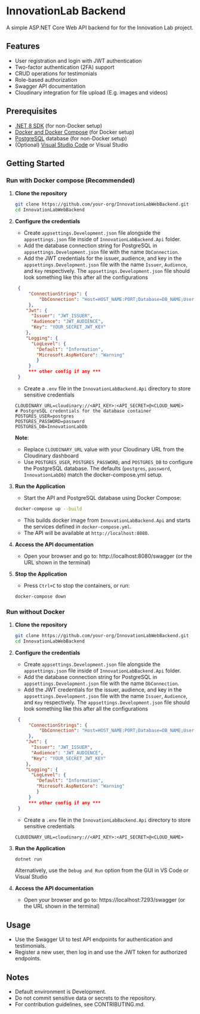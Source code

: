 # InnovationLab Backend

A simple ASP.NET Core Web API backend for for the Innovation Lab project.

## Features

- User registration and login with JWT authentication
- Two-factor authentication (2FA) support
- CRUD operations for testimonials
- Role-based authorization
- Swagger API documentation
- Cloudinary integration for file upload (E.g. images and videos)

## Prerequisites

- [.NET 8 SDK](https://dotnet.microsoft.com/download/dotnet/8.0) (for non-Docker setup)
- [Docker and Docker Compose](https://docs.docker.com/get-started/get-docker/) (for Docker setup)
- [PostgreSQL](https://www.postgresql.org/) database (for non-Docker setup)
- (Optional) [Visual Studio Code](https://code.visualstudio.com/) or Visual Studio

## Getting Started

### Run with Docker compose (Recommended)

1. **Clone the repository**

   ```bash
   git clone https://github.com/your-org/InnovationLabWebBackend.git
   cd InnovationLabWebBackend
   ```

2. **Configure the credentials**

   - Create `appsettings.Development.json` file alongside the `appsettings.json` file inside of `InnovationLabBackend.Api` folder.
   - Add the database connection string for PostgreSQL in `appsettings.Development.json` file with the name `DbConnection`.
   - Add the JWT credentials for the issuer, audience, and key in the `appsettings.Development.json` file with the name `Issuer`, `Audience`, and `Key` respectively.
     The `appsettings.Development.json` file should look something like this after all the configurations

   ```appsettings.Development.json
    {
        "ConnectionStrings": {
            "DbConnection": "Host=HOST_NAME:PORT;Database=DB_NAME;Username=DB_USERNAME;Password=DB_PASSWORD;"
        },
       "Jwt": {
         "Issuer": "JWT_ISSUER",
         "Audience": "JWT_AUDIENCE",
         "Key": "YOUR_SECRET_JWT_KEY"
       },
       "Logging": {
         "LogLevel": {
           "Default": "Information",
           "Microsoft.AspNetCore": "Warning"
           }
        }
        *** other config if any ***
    }
   ```

   - Create a `.env` file in the `InnovationLabBackend.Api` directory to store sensitive credentials

   ```
   CLOUDINARY_URL=cloudinary://<API_KEY>:<API_SECRET>@<CLOUD_NAME>
   # PostgreSQL credentials for the database container
   POSTGRES_USER=postgres
   POSTGRES_PASSWORD=password
   POSTGRES_DB=InnovationLabDb
   ```

   **Note**:

   - Replace `CLOUDINARY_URL` value with your Cloudinary URL from the Cloudinary dashboard
   - Use `POSTGRES_USER`, `POSTGRES_PASSWORD`, and `POSTGRES_DB` to configure the PostgreSQL database. The defaults (`postgres`, `password`, `InnovationLabDb`) match the docker-compose.yml setup.

3. **Run the Application**

   - Start the API and PostgreSQL database using Docker Compose:

   ```bash
   docker-compose up --build
   ```

   - This builds docker image from `InnovationLabBackend.Api` and starts the services defined in `docker-compose.yml`.
   - The API will be available at `http://localhost:8080`.

4. **Access the API documentation**

   - Open your browser and go to: http://localhost:8080/swagger (or the URL shown in the terminal)

5. **Stop the Application**
   - Press `Ctrl+C` to stop the containers, or run:
   ```bash
   docker-compose down
   ```

### Run without Docker

1. **Clone the repository**

   ```bash
   git clone https://github.com/your-org/InnovationLabWebBackend.git
   cd InnovationLabWebBackend
   ```

2. **Configure the credentials**

   - Create `appsettings.Development.json` file alongside the `appsettings.json` file inside of `InnovationLabBackend.Api` folder.
   - Add the database connection string for PostgreSQL in `appsettings.Development.json` file with the name `DbConnection`.
   - Add the JWT credentials for the issuer, audience, and key in the `appsettings.Development.json` file with the name `Issuer`, `Audience`, and `Key` respectively.
     The `appsettings.Development.json` file should look something like this after all the configurations

   ```appsettings.Development.json
    {
        "ConnectionStrings": {
            "DbConnection": "Host=HOST_NAME:PORT;Database=DB_NAME;Username=DB_USERNAME;Password=DB_PASSWORD;"
        },
       "Jwt": {
         "Issuer": "JWT_ISSUER",
         "Audience": "JWT_AUDIENCE",
         "Key": "YOUR_SECRET_JWT_KEY"
       },
       "Logging": {
         "LogLevel": {
           "Default": "Information",
           "Microsoft.AspNetCore": "Warning"
           }
        }
        *** other config if any ***
    }
   ```

   - Create a `.env` file in the `InnovationLabBackend.Api` directory to store sensitive credentials

   ```
   CLOUDINARY_URL=cloudinary://<API_KEY>:<API_SECRET>@<CLOUD_NAME>
   ```

3. **Run the Application**

   ```bash
   dotnet run
   ```

   Alternatively, use the `Debug and Run` option from the GUI in VS Code or Visual Studio

4. **Access the API documentation**
   - Open your browser and go to: https://localhost:7293/swagger (or the URL shown in the terminal)

## Usage

- Use the Swagger UI to test API endpoints for authentication and testimonials.
- Register a new user, then log in and use the JWT token for authorized endpoints.

## Notes

- Default environment is Development.
- Do not commit sensitive data or secrets to the repository.
- For contribution guidelines, see CONTRIBUTING.md.
